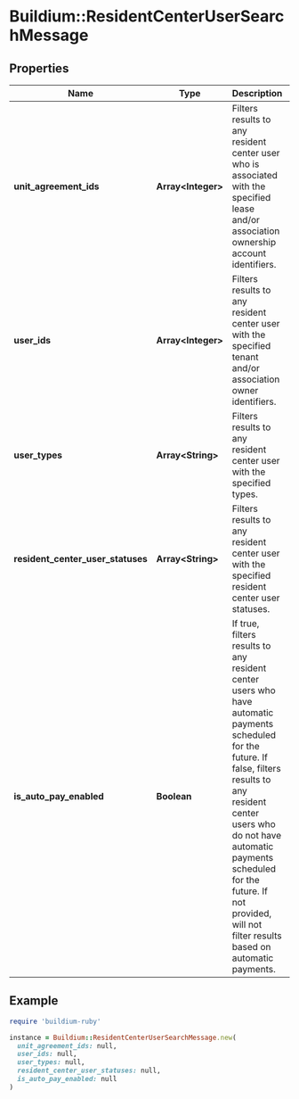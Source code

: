 # Buildium::ResidentCenterUserSearchMessage

## Properties

| Name | Type | Description | Notes |
| ---- | ---- | ----------- | ----- |
| **unit_agreement_ids** | **Array&lt;Integer&gt;** | Filters results to any resident center user who is associated with the specified lease and/or association ownership account identifiers. | [optional] |
| **user_ids** | **Array&lt;Integer&gt;** | Filters results to any resident center user with the specified tenant and/or association owner identifiers. | [optional] |
| **user_types** | **Array&lt;String&gt;** | Filters results to any resident center user with the specified types. | [optional] |
| **resident_center_user_statuses** | **Array&lt;String&gt;** | Filters results to any resident center user with the specified resident center user statuses. | [optional] |
| **is_auto_pay_enabled** | **Boolean** | If true, filters results to any resident center users who have automatic payments scheduled for the future. If false, filters results to any resident center users  who do not have automatic payments scheduled for the future. If not provided, will not filter results based on automatic payments. | [optional] |

## Example

```ruby
require 'buildium-ruby'

instance = Buildium::ResidentCenterUserSearchMessage.new(
  unit_agreement_ids: null,
  user_ids: null,
  user_types: null,
  resident_center_user_statuses: null,
  is_auto_pay_enabled: null
)
```

